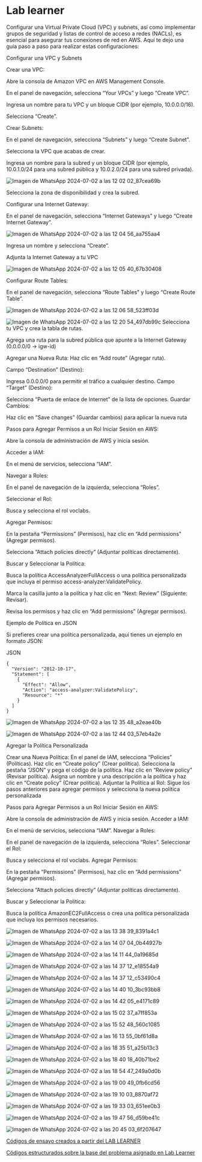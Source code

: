 # Lab learner

Configurar una Virtual Private Cloud (VPC) y subnets, así como implementar grupos de seguridad y listas de control de acceso a redes (NACLs), es esencial para asegurar tus conexiones de red en AWS. Aquí te dejo una guía paso a paso para realizar estas configuraciones:

Configurar una VPC y Subnets

Crear una VPC:

Abre la consola de Amazon VPC en AWS Management Console.

En el panel de navegación, selecciona “Your VPCs” y luego “Create VPC”.

Ingresa un nombre para tu VPC y un bloque CIDR (por ejemplo, 10.0.0.0/16).

Selecciona “Create”.

Crear Subnets:

En el panel de navegación, selecciona “Subnets” y luego “Create Subnet”.

Selecciona la VPC que acabas de crear.

Ingresa un nombre para la subred y un bloque CIDR (por ejemplo, 10.0.1.0/24 para una subred pública y 10.0.2.0/24 para una subred privada).





![Imagen de WhatsApp 2024-07-02 a las 12 02 02_87cea69b](https://github.com/Fx2048/NEW_APPS_SCRIPTS/assets/131219987/e0302457-2b36-4072-aa8b-37e60efd1c0c)

Selecciona la zona de disponibilidad y crea la subred.

Configurar una Internet Gateway:

En el panel de navegación, selecciona “Internet Gateways” y luego “Create Internet Gateway”.

![Imagen de WhatsApp 2024-07-02 a las 12 04 56_aa755aa4](https://github.com/Fx2048/NEW_APPS_SCRIPTS/assets/131219987/57f09f94-ae1f-4fe8-8cdb-dc8a75aade5a)

Ingresa un nombre y selecciona “Create”.

Adjunta la Internet Gateway a tu VPC




![Imagen de WhatsApp 2024-07-02 a las 12 05 40_67b30408](https://github.com/Fx2048/NEW_APPS_SCRIPTS/assets/131219987/3225e76e-7686-42a0-b9d3-b308e00958d2)

Configurar Route Tables:

En el panel de navegación, selecciona “Route Tables” y luego “Create Route Table”.

![Imagen de WhatsApp 2024-07-02 a las 12 06 58_523ff03d](https://github.com/Fx2048/NEW_APPS_SCRIPTS/assets/131219987/3918b5ba-4e5e-4b74-bf9d-e12628bef856)

![Imagen de WhatsApp 2024-07-02 a las 12 20 54_497db99c](https://github.com/Fx2048/NEW_APPS_SCRIPTS/assets/131219987/f534f1d5-42fa-4676-ab46-e8a2b4e025eb)
Selecciona tu VPC y crea la tabla de rutas.

Agrega una ruta para la subred pública que apunte a la Internet Gateway (0.0.0.0/0 -> igw-id)



Agregar una Nueva Ruta:
Haz clic en “Add route” (Agregar ruta).

Campo “Destination” (Destino):

Ingresa 0.0.0.0/0 para permitir el tráfico a cualquier destino.
Campo “Target” (Destino):

Selecciona “Puerta de enlace de Internet” de la lista de opciones.
Guardar Cambios:

Haz clic en “Save changes” (Guardar cambios) para aplicar la nueva ruta



Pasos para Agregar Permisos a un Rol
Iniciar Sesión en AWS:

Abre la consola de administración de AWS y inicia sesión.

Acceder a IAM:

En el menú de servicios, selecciona “IAM”.

Navegar a Roles:

En el panel de navegación de la izquierda, selecciona “Roles”.

Seleccionar el Rol:

Busca y selecciona el rol voclabs.

Agregar Permisos:

En la pestaña “Permissions” (Permisos), haz clic en “Add permissions” (Agregar permisos).

Selecciona “Attach policies directly” (Adjuntar políticas directamente).

Buscar y Seleccionar la Política:

Busca la política AccessAnalyzerFullAccess o una política personalizada que incluya el permiso access-analyzer:ValidatePolicy.

Marca la casilla junto a la política y haz clic en “Next: Review” (Siguiente: Revisar).

Revisa los permisos y haz clic en “Add permissions” (Agregar permisos).

Ejemplo de Política en JSON

Si prefieres crear una política personalizada, aquí tienes un ejemplo en formato JSON:

JSON
````
{
  "Version": "2012-10-17",
  "Statement": [
    {
      "Effect": "Allow",
      "Action": "access-analyzer:ValidatePolicy",
      "Resource": "*"
    }
  ]
}

````
![Imagen de WhatsApp 2024-07-02 a las 12 35 48_a2eae40b](https://github.com/Fx2048/NEW_APPS_SCRIPTS/assets/131219987/2fa6beff-cd56-45b4-8323-a3d0d849b97f)


![Imagen de WhatsApp 2024-07-02 a las 12 44 03_57eb4a2e](https://github.com/Fx2048/NEW_APPS_SCRIPTS/assets/131219987/0f57e2a4-6d92-4232-9fad-508b613651fa)

Agregar la Política Personalizada

Crear una Nueva Política:
En el panel de IAM, selecciona “Policies” (Políticas).
Haz clic en “Create policy” (Crear política).
Selecciona la pestaña “JSON” y pega el código de la política.
Haz clic en “Review policy” (Revisar política).
Asigna un nombre y una descripción a la política y haz clic en “Create policy” (Crear política).
Adjuntar la Política al Rol:
Sigue los pasos anteriores para agregar permisos y selecciona la nueva política personalizada


Pasos para Agregar Permisos a un Rol
Iniciar Sesión en AWS:

Abre la consola de administración de AWS y inicia sesión.
Acceder a IAM:

En el menú de servicios, selecciona “IAM”.
Navegar a Roles:

En el panel de navegación de la izquierda, selecciona “Roles”.
Seleccionar el Rol:

Busca y selecciona el rol voclabs.
Agregar Permisos:

En la pestaña “Permissions” (Permisos), haz clic en “Add permissions” (Agregar permisos).

Selecciona “Attach policies directly” (Adjuntar políticas directamente).

Buscar y Seleccionar la Política:

Busca la política AmazonEC2FullAccess o crea una política personalizada que incluya los permisos necesarios.






![Imagen de WhatsApp 2024-07-02 a las 13 38 39_8391a4c1](https://github.com/Fx2048/NEW_APPS_SCRIPTS/assets/131219987/9f207e48-f031-4c81-bda4-1d95c6bb6fba)


![Imagen de WhatsApp 2024-07-02 a las 14 07 04_0b44927b](https://github.com/Fx2048/NEW_APPS_SCRIPTS/assets/131219987/5cc1e29b-eb81-4960-b6dc-a118d5e53a62)


![Imagen de WhatsApp 2024-07-02 a las 14 11 44_0a19685d](https://github.com/Fx2048/NEW_APPS_SCRIPTS/assets/131219987/36963c86-c6cb-4040-886b-149443a8703a)

![Imagen de WhatsApp 2024-07-02 a las 14 37 12_e18554a9](https://github.com/Fx2048/NEW_APPS_SCRIPTS/assets/131219987/bdf22122-7f68-4d0f-ae96-af17cc2e309e)

![Imagen de WhatsApp 2024-07-02 a las 14 37 12_c53490c4](https://github.com/Fx2048/NEW_APPS_SCRIPTS/assets/131219987/5ac5bda8-b2cd-4ad1-a4c9-d2ccd1b87f37)

![Imagen de WhatsApp 2024-07-02 a las 14 40 10_3bc93bb8](https://github.com/Fx2048/NEW_APPS_SCRIPTS/assets/131219987/68de698a-fc9a-45c1-9308-432ffe8bf2fa)


![Imagen de WhatsApp 2024-07-02 a las 14 42 05_e4171c89](https://github.com/Fx2048/NEW_APPS_SCRIPTS/assets/131219987/2e4c7925-6d56-4209-95e0-45c94a78414d)

![Imagen de WhatsApp 2024-07-02 a las 15 02 37_a7ff853a](https://github.com/Fx2048/NEW_APPS_SCRIPTS/assets/131219987/76816b95-43d1-4e88-939b-eadb46c394cd)



![Imagen de WhatsApp 2024-07-02 a las 15 52 48_560c1085](https://github.com/Fx2048/NEW_APPS_SCRIPTS/assets/131219987/2ea1bca8-b601-4ad4-a860-fa7313158a21)


![Imagen de WhatsApp 2024-07-02 a las 16 13 55_0bf61d8a](https://github.com/Fx2048/NEW_APPS_SCRIPTS/assets/131219987/7082b484-7957-4c1f-acc7-ae595325a80d)

![Imagen de WhatsApp 2024-07-02 a las 18 35 51_a25b13c3](https://github.com/Fx2048/NEW_APPS_SCRIPTS/assets/131219987/ed9db489-4f0d-4252-b4d0-ec5227e37c76)


![Imagen de WhatsApp 2024-07-02 a las 18 40 18_40b71be2](https://github.com/Fx2048/NEW_APPS_SCRIPTS/assets/131219987/818a0b56-502b-4883-ae77-ea9c3cfabc14)


![Imagen de WhatsApp 2024-07-02 a las 18 54 47_249a0d0b](https://github.com/Fx2048/NEW_APPS_SCRIPTS/assets/131219987/c679b876-84a1-4d9c-8327-661b4a38a437)


![Imagen de WhatsApp 2024-07-02 a las 19 00 49_0fb6cd56](https://github.com/Fx2048/NEW_APPS_SCRIPTS/assets/131219987/cb02f206-a84f-4e8a-8b4e-76cecc242900)

![Imagen de WhatsApp 2024-07-02 a las 19 10 03_8870af72](https://github.com/Fx2048/NEW_APPS_SCRIPTS/assets/131219987/fc94604a-7ee3-49e4-aef7-85f3218ee9e8)


![Imagen de WhatsApp 2024-07-02 a las 19 33 03_651ee0b3](https://github.com/Fx2048/NEW_APPS_SCRIPTS/assets/131219987/e1aea84f-bbdc-4c0a-80ba-f5a56ef7ef77)


![Imagen de WhatsApp 2024-07-02 a las 19 47 56_d59be41c](https://github.com/Fx2048/NEW_APPS_SCRIPTS/assets/131219987/9fa3f399-500d-42c0-9d74-34468b48074f)


![Imagen de WhatsApp 2024-07-02 a las 20 45 03_6f207647](https://github.com/Fx2048/NEW_APPS_SCRIPTS/assets/131219987/3aa68d38-3f00-4cea-b1f1-0fd1bd092f9f)










[Códigos de ensayo creados a partir del LAB LEARNER](https://github.com/Fx2048/COMU_REDES/tree/main/TAREAS/LAB_AMAZON/ENSAYOS_LABS/code%201%20y%202/24%20actividades_act17)


[Códigos estructurados sobre la base del problema asignado en Lab Learner]()

